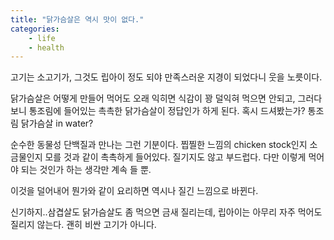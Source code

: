 ```yaml
---
title: "닭가슴살은 역시 맛이 없다."
categories:
    - life
    - health
---
```


고기는 소고기가, 그것도 립아이 정도 되야 만족스러운 지경이 되었다니 웃을 노릇이다.

닭가슴살은 어떻게 만들어 먹어도 오래 익히면 식감이 꽝 덜익혀 먹으면 안되고, 그러다보니 통조림에 들어있는 촉촉한 닭가슴살이 정답인가 하게 된다. 혹시 드셔봤는가? 통조림 닭가슴살 in water? 

순수한 동물성 단백질과 만나는 그런 기분이다. 찝찔한 느낌의 chicken stock인지 소금물인지 모를 것과 같이 촉촉하게 들어있다. 질기지도 않고 부드럽다. 다만 이렇게 먹어야 되는 것인가 하는 생각만 계속 들 뿐.

이것을 덜어내어 뭔가와 같이 요리하면 역시나 질긴 느낌으로 바뀐다. 

신기하지..삼겹살도 닭가슴살도 좀 먹으면 금새 질리는데, 립아이는 아무리 자주 먹어도 질리지 않는다. 괜히 비싼 고기가 아니다. 